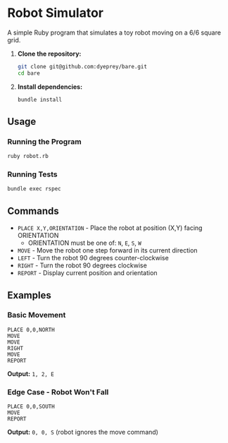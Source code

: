 # Robot Simulator

A simple Ruby program that simulates a toy robot moving on a 6/6 square grid.

1. **Clone the repository:**
   ```bash
   git clone git@github.com:dyeprey/bare.git
   cd bare
   ```

2. **Install dependencies:**
   ```bash
   bundle install
   ```

## Usage

### Running the Program
```bash
ruby robot.rb
```

### Running Tests
```bash
bundle exec rspec
```

## Commands

- `PLACE X,Y,ORIENTATION` - Place the robot at position (X,Y) facing ORIENTATION
  - ORIENTATION must be one of: `N`, `E`, `S`, `W`
- `MOVE` - Move the robot one step forward in its current direction
- `LEFT` - Turn the robot 90 degrees counter-clockwise
- `RIGHT` - Turn the robot 90 degrees clockwise
- `REPORT` - Display current position and orientation

## Examples

### Basic Movement
```
PLACE 0,0,NORTH
MOVE
MOVE
RIGHT
MOVE
REPORT
```
**Output:** `1, 2, E`

### Edge Case - Robot Won't Fall
```
PLACE 0,0,SOUTH
MOVE
REPORT
```
**Output:** `0, 0, S` (robot ignores the move command)
